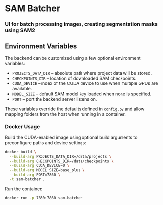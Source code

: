# SAM Batcher
### UI for batch processing images, creating segmentation masks using SAM2

## Environment Variables

The backend can be customized using a few optional environment variables:

* `PROJECTS_DATA_DIR` – absolute path where project data will be stored.
* `CHECKPOINTS_DIR` – location of downloaded SAM checkpoints.
* `CUDA_DEVICE` – index of the CUDA device to use when multiple GPUs are available.
* `MODEL_SIZE` – default SAM model key loaded when none is specified.
* `PORT` – port the backend server listens on.

These variables override the defaults defined in `config.py` and allow mapping
folders from the host when running in a container.

### Docker Usage

Build the CUDA-enabled image using optional build arguments to preconfigure
paths and device settings:

```bash
docker build \
  --build-arg PROJECTS_DATA_DIR=/data/projects \
  --build-arg CHECKPOINTS_DIR=/data/checkpoints \
  --build-arg CUDA_DEVICE=0 \
  --build-arg MODEL_SIZE=base_plus \
  --build-arg PORT=7860 \
  -t sam-batcher .
```

Run the container:

```bash
docker run -p 7860:7860 sam-batcher
```
